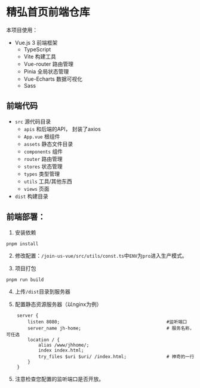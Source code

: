 # 精弘首页前端仓库

本项目使用：
- Vue.js 3 前端框架
  - TypeScript
  - Vite 构建工具
  - Vue-router 路由管理
  - Pinia 全局状态管理
  - Vue-Echarts 数据可视化
  - Sass

## 前端代码

- `src` 源代码目录
    - `apis` 和后端的API， 封装了axios
    - `App.vue` 根组件
    - `assets` 静态文件目录
    - `components` 组件
    - `router` 路由管理
    - `stores` 状态管理
    - `types` 类型管理
    - `utils` 工具/其他东西
    - `views` 页面
- `dist` 构建目录

## 前端部署：
1. 安装依赖
```
pnpm install
```
2. 修改配置：`/join-us-vue/src/utils/const.ts`中`ENV`为`pro`进入生产模式。

3. 项目打包
```
pnpm run build
```
4. 上传`/dist`目录到服务器

5. 配置静态资源服务器（以nginx为例）

```
	server {
		listen 8080;                                        #监听端口
		server_name jh-home;                                # 服务名称，可任选
		location / {                                          
			alias /www/jhhome/;
			index index.html;
			try_files $uri $uri/ /index.html;               # 神奇的一行
		}
	}
```
5. 注意检查您配置的监听端口是否开放。



